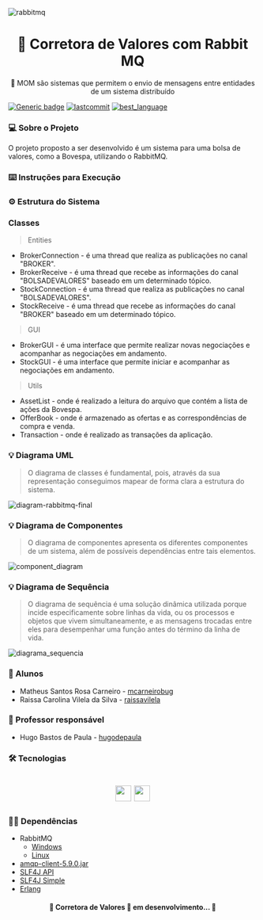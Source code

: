 ![rabbitmq](https://user-images.githubusercontent.com/30940498/93145199-200c8080-f6c2-11ea-9301-eea15d5b0a5b.gif)

<h1 align="center">
    <span href="">🔗 Corretora de Valores com Rabbit MQ </span>
</h1>
<p align="center">🚀 MOM são sistemas que permitem o envio de mensagens entre entidades de um sistema distribuído </p>

[![Generic badge](https://img.shields.io/github/issues/PUC-ES-LDAMD/bovespa-rabbitmq-matheus-raissa)](https://shields.io/)
[![lastcommit](https://img.shields.io/github/last-commit/PUC-ES-LDAMD/bovespa-rabbitmq-matheus-raissa)](https://shields.io/)
[![best_language](https://img.shields.io/github/languages/top/PUC-ES-LDAMD/bovespa-rabbitmq-matheus-raissa)](https://shields.io/)

### 💻 Sobre o Projeto

O projeto proposto a ser desenvolvido é um sistema para uma bolsa de valores, como a Bovespa, utilizando o RabbitMQ.

### ⌨️ Instruções para Execução 

### ⚙️ Estrutura do Sistema

### Classes 

> Entities  

* BrokerConnection - é uma thread que realiza as publicações no canal "BROKER".
* BrokerReceive - é uma thread que recebe as informações do canal "BOLSADEVALORES" baseado em um determinado tópico.
* StockConnection - é uma thread que realiza as publicações no canal "BOLSADEVALORES".
* StockReceive - é uma thread que recebe as informações do canal "BROKER" baseado em um determinado tópico.

> GUI
* BrokerGUI - é uma interface que permite realizar novas negociações e acompanhar as negociações em andamento. 
* StockGUI - é uma interface que permite iniciar e acompanhar as negociações em andamento. 

> Utils 
* AssetList - onde é realizado a leitura do arquivo que contém a lista de ações da Bovespa.
* OfferBook - onde é armazenado as ofertas e as correspondências de compra e venda. 
* Transaction - onde é realizado as transações da aplicação. 

### 💡 Diagrama UML

> O diagrama de classes é fundamental, pois, através da sua representação conseguimos mapear de forma clara a estrutura do sistema.

![diagram-rabbitmq-final](https://user-images.githubusercontent.com/30940498/93935143-8f095b00-fcfa-11ea-895c-026407691dac.png)

### 💡 Diagrama de Componentes

> O diagrama de componentes apresenta os diferentes componentes de um sistema, além de possíveis dependências entre tais elementos.

![component_diagram](https://user-images.githubusercontent.com/30940498/93944897-39d64500-fd0c-11ea-830d-9eabbba753e8.png)

### 💡 Diagrama de Sequência

> O diagrama de sequência é uma solução dinâmica utilizada porque incide especificamente sobre linhas da vida, ou os processos e objetos que vivem simultaneamente, e as mensagens trocadas entre eles para desempenhar uma função antes do término da linha de vida.

![diagrama_sequencia](https://user-images.githubusercontent.com/30940498/93939190-cda21400-fd00-11ea-8a2c-5f2bd4bc2fb8.png)

### :busts_in_silhouette: Alunos

* Matheus Santos Rosa Carneiro - [mcarneirobug](https://github.com/mcarneirobug)
* Raissa Carolina Vilela da Silva - [raissavilela](https://github.com/raissavilela)

### 📝 Professor responsável

* Hugo Bastos de Paula - [hugodepaula](https://github.com/hugodepaula)

### 🛠 Tecnologias

<h1 align="center"> 	
<a href="https://www.rabbitmq.com/"><img height="32" width="32" src="https://cdn.jsdelivr.net/npm/simple-icons@v3/icons/rabbitmq.svg" /></a> 
<a href="https://www.java.com/pt_BR/"><img height="32" width="32" src="https://cdn.jsdelivr.net/npm/simple-icons@v3/icons/java.svg" /></a> 
</h1>

### ✋🏻 Dependências

- RabbitMQ
   - [Windows](https://www.rabbitmq.com/install-windows.html)
   - [Linux](https://www.rabbitmq.com/install-debian.html)
- [amqp-client-5.9.0.jar](https://www.rabbitmq.com/java-client.html)
- [SLF4J API](https://www.rabbitmq.com/tutorials/tutorial-one-java.html)
- [SLF4J Simple](https://www.rabbitmq.com/tutorials/tutorial-one-java.html)
- [Erlang](https://www.erlang.org/downloads)

<h4 align="center"> 
	🚧 Corretora de Valores 🚀 em desenvolvimento... 🚧
</h4>
